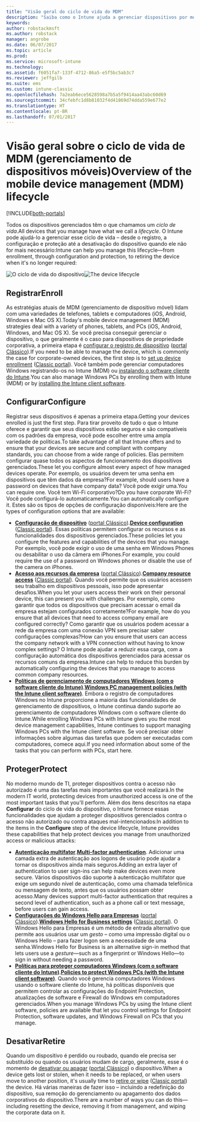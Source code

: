 ```yaml
---
title: "Visão geral do ciclo de vida do MDM"
description: "Saiba como o Intune ajuda a gerenciar dispositivos por meio de seu ciclo de vida – desde o registro, a configuração até a desativação eventual."
keywords: 
author: robstackmsft
ms.author: robstack
manager: angrobe
ms.date: 06/07/2017
ms.topic: article
ms.prod: 
ms.service: microsoft-intune
ms.technology: 
ms.assetid: f6051fa7-133f-4712-86a5-e5f5bc5ab3c7
ms.reviewer: jeffgilb
ms.suite: ems
ms.custom: intune-classic
ms.openlocfilehash: 7a2eab6ece5628598a7b5a5f9414aa43abc60d69
ms.sourcegitcommit: 34cfebfc1d8b81032f4d41869d74dda559e677e2
ms.translationtype: HT
ms.contentlocale: pt-BR
ms.lasthandoff: 07/01/2017
---
```

# <span data-ttu-id="0ec2f-103">Visão geral sobre o ciclo de vida de MDM (gerenciamento de dispositivos móveis)</span><span class="sxs-lookup"><span data-stu-id="0ec2f-103">Overview of the mobile device management (MDM) lifecycle</span></span>
<a id="overview-of-the-mobile-device-management-mdm-lifecycle" class="xliff"></a>

[!INCLUDE[both-portals](./includes/note-for-both-portals.md)]

<span data-ttu-id="0ec2f-104">Todos os dispositivos gerenciados têm o que chamamos um *ciclo de vida*.</span><span class="sxs-lookup"><span data-stu-id="0ec2f-104">All devices that you manage have what we call a *lifecycle*.</span></span> <span data-ttu-id="0ec2f-105">O Intune pode ajudá-lo a gerenciar esse ciclo de vida – desde o registro, a configuração e proteção até a desativação do dispositivo quando ele não for mais necessário:</span><span class="sxs-lookup"><span data-stu-id="0ec2f-105">Intune can help you manage this lifecycle—from enrollment, through configuration and protection, to retiring the device when it's no longer required:</span></span>

<span data-ttu-id="0ec2f-106">![O ciclo de vida do dispositivo](./media/device-lifecycle.png "o ciclo de vida do dispositivo do Intune")</span><span class="sxs-lookup"><span data-stu-id="0ec2f-106">![The device lifecycle](./media/device-lifecycle.png "the Intune device lifecycle")</span></span>

## <span data-ttu-id="0ec2f-107">Registrar</span><span class="sxs-lookup"><span data-stu-id="0ec2f-107">Enroll</span></span>
<a id="enroll" class="xliff"></a>
<span data-ttu-id="0ec2f-108">As estratégias atuais de MDM (gerenciamento de dispositivo móvel) lidam com uma variedades de telefones, tablets e computadores (iOS, Android, Windows e Mac OS X).</span><span class="sxs-lookup"><span data-stu-id="0ec2f-108">Today's mobile device management (MDM) strategies deal with a variety of phones, tablets, and PCs (iOS, Android, Windows, and Mac OS X).</span></span> <span data-ttu-id="0ec2f-109">Se você precisa conseguir gerenciar o dispositivo, o que geralmente é o caso para dispositivos de propriedade corporativa, a primeira etapa é [configurar o registro de dispositivo](device-enrollment.md) ([portal Clássico](/intune-classic/deploy-use/enroll-devices-in-microsoft-intune)).</span><span class="sxs-lookup"><span data-stu-id="0ec2f-109">If you need to be able to manage the device, which is commonly the case for corporate-owned devices, the first step is to [set up device enrollment](device-enrollment.md) ([Classic portal](/intune-classic/deploy-use/enroll-devices-in-microsoft-intune)).</span></span> <span data-ttu-id="0ec2f-110">Você também pode gerenciar computadores Windows registrando-os no Intune (MDM) ou [instalando o software cliente do Intune](/intune-classic/deploy-use/manage-windows-pcs-with-microsoft-intune).</span><span class="sxs-lookup"><span data-stu-id="0ec2f-110">You can also manage Windows PCs by enrolling them with Intune (MDM) or by [installing the Intune client software](/intune-classic/deploy-use/manage-windows-pcs-with-microsoft-intune).</span></span>

## <span data-ttu-id="0ec2f-111">Configurar</span><span class="sxs-lookup"><span data-stu-id="0ec2f-111">Configure</span></span>
<a id="configure" class="xliff"></a>
<span data-ttu-id="0ec2f-112">Registrar seus dispositivos é apenas a primeira etapa.</span><span class="sxs-lookup"><span data-stu-id="0ec2f-112">Getting your devices enrolled is just the first step.</span></span> <span data-ttu-id="0ec2f-113">Para tirar proveito de tudo o que o Intune oferece e garantir que seus dispositivos estão seguros e são compatíveis com os padrões da empresa, você pode escolher entre uma ampla variedade de políticas.</span><span class="sxs-lookup"><span data-stu-id="0ec2f-113">To take advantage of all that Intune offers and to ensure that your devices are secure and compliant with company standards, you can choose from a wide range of policies.</span></span> <span data-ttu-id="0ec2f-114">Elas permitem configurar quase todos os aspectos de funcionamento dos dispositivos gerenciados.</span><span class="sxs-lookup"><span data-stu-id="0ec2f-114">These let you configure almost every aspect of how managed devices operate.</span></span> <span data-ttu-id="0ec2f-115">Por exemplo, os usuários devem ter uma senha em dispositivos que têm dados da empresa?</span><span class="sxs-lookup"><span data-stu-id="0ec2f-115">For example, should users have a password on devices that have company data?</span></span> <span data-ttu-id="0ec2f-116">Você pode exigir uma.</span><span class="sxs-lookup"><span data-stu-id="0ec2f-116">You can require one.</span></span> <span data-ttu-id="0ec2f-117">Você tem Wi-Fi corporativo?</span><span class="sxs-lookup"><span data-stu-id="0ec2f-117">Do you have corporate Wi-Fi?</span></span> <span data-ttu-id="0ec2f-118">Você pode configurá-lo automaticamente.</span><span class="sxs-lookup"><span data-stu-id="0ec2f-118">You can automatically configure it.</span></span> <span data-ttu-id="0ec2f-119">Estes são os tipos de opções de configuração disponíveis:</span><span class="sxs-lookup"><span data-stu-id="0ec2f-119">Here are the types of configuration options that are available:</span></span>

- <span data-ttu-id="0ec2f-120">[**Configuração de dispositivo**](device-profiles.md) ([portal Clássico](/intune-classic/deploy-use/manage-settings-and-features-on-your-devices-with-microsoft-intune-policies)).</span><span class="sxs-lookup"><span data-stu-id="0ec2f-120">[**Device configuration**](device-profiles.md) ([Classic portal](/intune-classic/deploy-use/manage-settings-and-features-on-your-devices-with-microsoft-intune-policies)).</span></span> <span data-ttu-id="0ec2f-121">Essas políticas permitem configurar os recursos e as funcionalidades dos dispositivos gerenciados.</span><span class="sxs-lookup"><span data-stu-id="0ec2f-121">These policies let you configure the features and capabilities of the devices that you manage.</span></span> <span data-ttu-id="0ec2f-122">Por exemplo, você pode exigir o uso de uma senha em Windows Phones ou desabilitar o uso da câmera em iPhones.</span><span class="sxs-lookup"><span data-stu-id="0ec2f-122">For example, you could require the use of a password on Windows phones or disable the use of the camera on iPhones.</span></span>
- <span data-ttu-id="0ec2f-123">[**Acesso aos recursos da empresa**](device-profiles.md) ([portal Clássico](/intune-classic/deploy-use/enable-access-to-company-resources-with-microsoft-intune)).</span><span class="sxs-lookup"><span data-stu-id="0ec2f-123">[**Company resource access**](device-profiles.md) ([Classic portal](/intune-classic/deploy-use/enable-access-to-company-resources-with-microsoft-intune)).</span></span> <span data-ttu-id="0ec2f-124">Quando você permite que os usuários acessem seu trabalho em dispositivos pessoais, isso pode apresentar desafios.</span><span class="sxs-lookup"><span data-stu-id="0ec2f-124">When you let your users access their work on their personal device, this can present you with challenges.</span></span> <span data-ttu-id="0ec2f-125">Por exemplo, como garantir que todos os dispositivos que precisam acessar o email da empresa estejam configurados corretamente?</span><span class="sxs-lookup"><span data-stu-id="0ec2f-125">For example, how do you ensure that all devices that need to access company email are configured correctly?</span></span> <span data-ttu-id="0ec2f-126">Como garantir que os usuários podem acessar a rede da empresa com uma conexão VPN sem precisar saber configurações complexas?</span><span class="sxs-lookup"><span data-stu-id="0ec2f-126">How can you ensure that users can access the company network with a VPN connection without having to know complex settings?</span></span> <span data-ttu-id="0ec2f-127">O Intune pode ajudar a reduzir essa carga, com a configuração automática dos dispositivos gerenciados para acessar os recursos comuns da empresa.</span><span class="sxs-lookup"><span data-stu-id="0ec2f-127">Intune can help to reduce this burden by automatically configuring the devices that you manage to access common company resources.</span></span>
- <span data-ttu-id="0ec2f-128">[**Políticas de gerenciamento de computadores Windows (com o software cliente do Intune)**](/intune-classic/deploy-use/common-windows-pc-management-tasks-with-the-microsoft-intune-computer-client).</span><span class="sxs-lookup"><span data-stu-id="0ec2f-128">[**Windows PC management policies (with the Intune client software)**](/intune-classic/deploy-use/common-windows-pc-management-tasks-with-the-microsoft-intune-computer-client).</span></span> <span data-ttu-id="0ec2f-129">Embora o registro de computadores Windows no Intune proporcione a maioria das funcionalidades de gerenciamento de dispositivos, o Intune continua dando suporte ao gerenciamento de computadores Windows com o software cliente do Intune.</span><span class="sxs-lookup"><span data-stu-id="0ec2f-129">While enrolling Windows PCs with Intune gives you the most device management capabilities, Intune continues to support managing Windows PCs with the Intune client software.</span></span> <span data-ttu-id="0ec2f-130">Se você precisar obter informações sobre algumas das tarefas que podem ser executadas com computadores, comece aqui.</span><span class="sxs-lookup"><span data-stu-id="0ec2f-130">If you need information about some of the tasks that you can perform with PCs, start here.</span></span>

## <span data-ttu-id="0ec2f-131">Proteger</span><span class="sxs-lookup"><span data-stu-id="0ec2f-131">Protect</span></span>
<a id="protect" class="xliff"></a>
<span data-ttu-id="0ec2f-132">No moderno mundo de TI, proteger dispositivos contra o acesso não autorizado é uma das tarefas mais importantes que você realizará.</span><span class="sxs-lookup"><span data-stu-id="0ec2f-132">In the modern IT world, protecting devices from unauthorized access is one of the most important tasks that you'll perform.</span></span> <span data-ttu-id="0ec2f-133">Além dos itens descritos na etapa **Configurar** do ciclo de vida do dispositivo, o Intune fornece essas funcionalidades que ajudam a proteger dispositivos gerenciados contra o acesso não autorizado ou contra ataques mal-intencionados:</span><span class="sxs-lookup"><span data-stu-id="0ec2f-133">In addition to the items in the **Configure** step of the device lifecycle, Intune provides these capabilities that help protect devices you manage from unauthorized access or malicious attacks:</span></span>
- <span data-ttu-id="0ec2f-134">[**Autenticação multifator**](/intune-classic/deploy-use/protect-your-devices-with-microsoft-intune).</span><span class="sxs-lookup"><span data-stu-id="0ec2f-134">[**Multi-factor authentication**](/intune-classic/deploy-use/protect-your-devices-with-microsoft-intune).</span></span> <span data-ttu-id="0ec2f-135">Adicionar uma camada extra de autenticação aos logons de usuário pode ajudar a tornar os dispositivos ainda mais seguros.</span><span class="sxs-lookup"><span data-stu-id="0ec2f-135">Adding an extra layer of authentication to user sign-ins can help make devices even more secure.</span></span> <span data-ttu-id="0ec2f-136">Vários dispositivos dão suporte à autenticação multifator que exige um segundo nível de autenticação, como uma chamada telefônica ou mensagem de texto, antes que os usuários possam obter acesso.</span><span class="sxs-lookup"><span data-stu-id="0ec2f-136">Many devices support multi-factor authentication that requires a second level of authentication, such as a phone call or text message, before users can gain access.</span></span>
- <span data-ttu-id="0ec2f-137">[**Configurações do Windows Hello para Empresas**](windows-hello.md) ([portal Clássico](/intune-classic/deploy-use/control-microsoft-passport-settings-on-devices-with-microsoft-intune)).</span><span class="sxs-lookup"><span data-stu-id="0ec2f-137">[**Windows Hello for Business settings**](windows-hello.md) ([Classic portal](/intune-classic/deploy-use/control-microsoft-passport-settings-on-devices-with-microsoft-intune)).</span></span> <span data-ttu-id="0ec2f-138">O Windows Hello para Empresas é um método de entrada alternativo que permite aos usuários usar um *gesto* – como uma impressão digital ou o Windows Hello – para fazer logon sem a necessidade de uma senha.</span><span class="sxs-lookup"><span data-stu-id="0ec2f-138">Windows Hello for Business is an alternative sign-in method that lets users use a *gesture*—such as a fingerprint or Windows Hello—to sign in without needing a password.</span></span>
- <span data-ttu-id="0ec2f-139">[**Políticas para proteger computadores Windows (com o software cliente do Intune)**](/intune-classic/deploy-use/policies-to-protect-windows-pcs-in-microsoft-intune).</span><span class="sxs-lookup"><span data-stu-id="0ec2f-139">[**Policies to protect Windows PCs (with the Intune client software)**](/intune-classic/deploy-use/policies-to-protect-windows-pcs-in-microsoft-intune).</span></span> <span data-ttu-id="0ec2f-140">Quando você gerencia computadores Windows usando o software cliente do Intune, há políticas disponíveis que permitem controlar as configurações do Endpoint Protection, atualizações de software e Firewall do Windows em computadores gerenciados.</span><span class="sxs-lookup"><span data-stu-id="0ec2f-140">When you manage Windows PCs by using the Intune client software, policies are available that let you control settings for Endpoint Protection, software updates, and Windows Firewall on PCs that you manage.</span></span>

## <span data-ttu-id="0ec2f-141">Desativar</span><span class="sxs-lookup"><span data-stu-id="0ec2f-141">Retire</span></span>
<a id="retire" class="xliff"></a>
<span data-ttu-id="0ec2f-142">Quando um dispositivo é perdido ou roubado, quando ele precisa ser substituído ou quando os usuários mudam de cargo, geralmente, esse é o momento de [desativar ou apagar](device-management.md) ([portal Clássico](/intune-classic/deploy-use/use-remote-wipe-to-help-protect-data-using-microsoft-intune)) o dispositivo.</span><span class="sxs-lookup"><span data-stu-id="0ec2f-142">When a device gets lost or stolen, when it needs to be replaced, or when users move to another position, it's usually time to [retire or wipe](device-management.md) ([Classic portal](/intune-classic/deploy-use/use-remote-wipe-to-help-protect-data-using-microsoft-intune)) the device.</span></span> <span data-ttu-id="0ec2f-143">Há várias maneiras de fazer isso – incluindo a redefinição do dispositivo, sua remoção do gerenciamento ou apagamento dos dados corporativos do dispositivo.</span><span class="sxs-lookup"><span data-stu-id="0ec2f-143">There are a number of ways you can do this—including resetting the device, removing it from management, and wiping the corporate data on it.</span></span>
